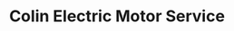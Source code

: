 ---
title: "Colin Electric Motor Service"
url: /lincoln/colin-electric-motor-service/
shop: Allgemein
---